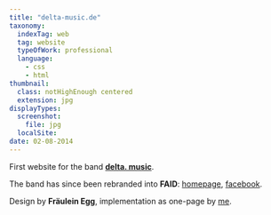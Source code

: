 ```yaml
---
title: "delta-music.de"
taxonomy:
  indexTag: web
  tag: website
  typeOfWork: professional
  language:
    - css
    - html
thumbnail:
  class: notHighEnough centered
  extension: jpg
displayTypes:
  screenshot:
    file: jpg
  localSite:
date: 02-08-2014
---
```

First website for the band **[delta. music](http://www.delta-music.de/)**.

The band has since been rebranded into **FAID**:
[homepage](http://www.faidmusic.com/), [facebook](https://www.facebook.com/faidband/).

Design by **Fräulein Egg**, implementation as one-page by <a href="#contact" data-featherlight="#contact">me</a>.
